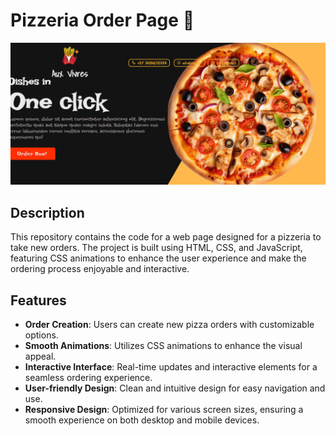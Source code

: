 # Pizzeria Order Page 🍕

![Image Description](./imgRes/cover-img.png)

## Description

This repository contains the code for a web page designed for a pizzeria to take new orders. The project is built using HTML, CSS, and JavaScript, featuring CSS animations to enhance the user experience and make the ordering process enjoyable and interactive.

## Features

- **Order Creation**: Users can create new pizza orders with customizable options.
- **Smooth Animations**: Utilizes CSS animations to enhance the visual appeal.
- **Interactive Interface**: Real-time updates and interactive elements for a seamless ordering experience.
- **User-friendly Design**: Clean and intuitive design for easy navigation and use.
- **Responsive Design**: Optimized for various screen sizes, ensuring a smooth experience on both desktop and mobile devices.
